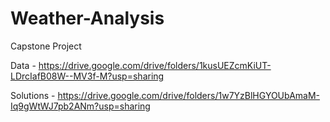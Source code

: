 # Weather-Analysis
Capstone Project

Data - https://drive.google.com/drive/folders/1kusUEZcmKiUT-LDrcIafB08W--MV3f-M?usp=sharing

Solutions - https://drive.google.com/drive/folders/1w7YzBlHGYOUbAmaM-Iq9gWtWJ7pb2ANm?usp=sharing

